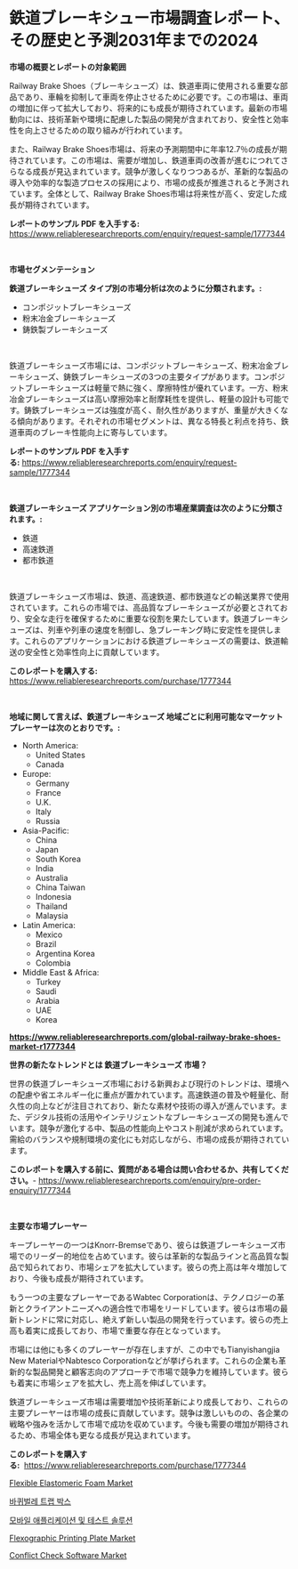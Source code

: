 <p><h1>鉄道ブレーキシュー市場調査レポート、その歴史と予測2031年までの2024</h1></p><p><strong>市場の概要とレポートの対象範囲</strong></p>
<p><p>Railway Brake Shoes（ブレーキシューズ）は、鉄道車両に使用される重要な部品であり、車輪を抑制して車両を停止させるために必要です。この市場は、車両の増加に伴って拡大しており、将来的にも成長が期待されています。最新の市場動向には、技術革新や環境に配慮した製品の開発が含まれており、安全性と効率性を向上させるための取り組みが行われています。</p><p>また、Railway Brake Shoes市場は、将来の予測期間中に年率12.7％の成長が期待されています。この市場は、需要が増加し、鉄道車両の改善が進むにつれてさらなる成長が見込まれています。競争が激しくなりつつあるが、革新的な製品の導入や効率的な製造プロセスの採用により、市場の成長が推進されると予測されています。全体として、Railway Brake Shoes市場は将来性が高く、安定した成長が期待されています。</p></p>
<p><strong>レポートのサンプル PDF を入手する:</strong> <a href="https://www.reliableresearchreports.com/enquiry/request-sample/1777344">https://www.reliableresearchreports.com/enquiry/request-sample/1777344</a></p>
<p>&nbsp;</p>
<p><strong>市場セグメンテーション</strong></p>
<p><strong>鉄道ブレーキシューズ タイプ別の市場分析は次のように分類されます。:</strong></p>
<p><ul><li>コンポジットブレーキシューズ</li><li>粉末冶金ブレーキシューズ</li><li>鋳鉄製ブレーキシューズ</li></ul></p>
<p>&nbsp;</p>
<p><p>鉄道ブレーキシューズ市場には、コンポジットブレーキシューズ、粉末冶金ブレーキシューズ、鋳鉄ブレーキシューズの3つの主要タイプがあります。コンポジットブレーキシューズは軽量で熱に強く、摩擦特性が優れています。一方、粉末冶金ブレーキシューズは高い摩擦効率と耐摩耗性を提供し、軽量の設計も可能です。鋳鉄ブレーキシューズは強度が高く、耐久性がありますが、重量が大きくなる傾向があります。それぞれの市場セグメントは、異なる特長と利点を持ち、鉄道車両のブレーキ性能向上に寄与しています。</p></p>
<p><strong>レポートのサンプル PDF を入手する:</strong>&nbsp;<a href="https://www.reliableresearchreports.com/enquiry/request-sample/1777344">https://www.reliableresearchreports.com/enquiry/request-sample/1777344</a></p>
<p>&nbsp;</p>
<p><strong> 鉄道ブレーキシューズ アプリケーション別の市場産業調査は次のように分類されます。:</strong></p>
<p><ul><li>鉄道</li><li>高速鉄道</li><li>都市鉄道</li></ul></p>
<p>&nbsp;</p>
<p><p>鉄道ブレーキシューズ市場は、鉄道、高速鉄道、都市鉄道などの輸送業界で使用されています。これらの市場では、高品質なブレーキシューズが必要とされており、安全な走行を確保するために重要な役割を果たしています。鉄道ブレーキシューズは、列車や列車の速度を制御し、急ブレーキング時に安定性を提供します。これらのアプリケーションにおける鉄道ブレーキシューズの需要は、鉄道輸送の安全性と効率性向上に貢献しています。</p></p>
<p><strong>このレポートを購入する:</strong>&nbsp; <a href="https://www.reliableresearchreports.com/purchase/1777344">https://www.reliableresearchreports.com/purchase/1777344</a></p>
<p>&nbsp;</p>
<p><strong>地域に関して言えば、鉄道ブレーキシューズ 地域ごとに利用可能なマーケットプレーヤーは次のとおりです。:</strong></p>
<p><ul>
    <li>
        North America:
        <ul>
            <li>United States</li>
            <li>Canada</li>
        </ul>
    </li>
    <li>
        Europe:
        <ul>
            <li>Germany</li>
            <li>France</li>
            <li>U.K.</li>
            <li>Italy</li>
            <li>Russia</li>
        </ul>
    </li>
    <li>
        Asia-Pacific:
        <ul>
            <li>China</li>
            <li>Japan</li>
            <li>South Korea</li>
            <li>India</li>
            <li>Australia</li>
            <li>China Taiwan</li>
            <li>Indonesia</li>
            <li>Thailand</li>
            <li>Malaysia</li>
        </ul>
    </li>
    <li>
        Latin America:
        <ul>
            <li>Mexico</li>
            <li>Brazil</li>
            <li>Argentina Korea</li>
            <li>Colombia</li>
        </ul>
    </li>
    <li>
        Middle East & Africa:
        <ul>
            <li>Turkey</li>
            <li>Saudi</li>
            <li>Arabia</li>
            <li>UAE</li>
            <li>Korea</li>
        </ul>
    </li>
    </ul></p>
<p><strong><a href="https://www.reliableresearchreports.com/global-railway-brake-shoes-market-r1777344">https://www.reliableresearchreports.com/global-railway-brake-shoes-market-r1777344</a></strong>&nbsp;</p>
<p><strong>世界の新たなトレンドとは 鉄道ブレーキシューズ 市場？</strong></p>
<p><p>世界の鉄道ブレーキシューズ市場における新興および現行のトレンドは、環境への配慮や省エネルギー化に重点が置かれています。高速鉄道の普及や軽量化、耐久性の向上などが注目されており、新たな素材や技術の導入が進んでいます。また、デジタル技術の活用やインテリジェントなブレーキシューズの開発も進んでいます。競争が激化する中、製品の性能向上やコスト削減が求められています。需給のバランスや規制環境の変化にも対応しながら、市場の成長が期待されています。</p></p>
<p><strong>このレポートを購入する前に、質問がある場合は問い合わせるか、共有してください。</strong>- <a href="https://www.reliableresearchreports.com/enquiry/pre-order-enquiry/1777344">https://www.reliableresearchreports.com/enquiry/pre-order-enquiry/1777344</a></p>
<p>&nbsp;</p>
<p><strong>主要な市場プレーヤー</strong></p>
<p><p>キープレーヤーの一つはKnorr-Bremseであり、彼らは鉄道ブレーキシューズ市場でのリーダー的地位を占めています。彼らは革新的な製品ラインと高品質な製品で知られており、市場シェアを拡大しています。彼らの売上高は年々増加しており、今後も成長が期待されています。</p><p>もう一つの主要なプレーヤーであるWabtec Corporationは、テクノロジーの革新とクライアントニーズへの適合性で市場をリードしています。彼らは市場の最新トレンドに常に対応し、絶えず新しい製品の開発を行っています。彼らの売上高も着実に成長しており、市場で重要な存在となっています。</p><p>市場には他にも多くのプレーヤーが存在しますが、この中でもTianyishangjia New MaterialやNabtesco Corporationなどが挙げられます。これらの企業も革新的な製品開発と顧客志向のアプローチで市場で競争力を維持しています。彼らも着実に市場シェアを拡大し、売上高を伸ばしています。</p><p>鉄道ブレーキシューズ市場は需要増加や技術革新により成長しており、これらの主要プレーヤーは市場の成長に貢献しています。競争は激しいものの、各企業の戦略や強みを活かして市場で成功を収めています。今後も需要の増加が期待されるため、市場全体も更なる成長が見込まれています。</p></p>
<p><strong>このレポートを購入する:</strong>&nbsp;&nbsp;<a href="https://www.reliableresearchreports.com/purchase/1777344">https://www.reliableresearchreports.com/purchase/1777344</a></p>
<p><p><a href="https://issuu.com/reportprime-2/docs/flexible-elastomeric-foam-market-size-2030.pptx">Flexible Elastomeric Foam Market</a></p><p><a href="https://github.com/JackieFauhey9089475/Market-Research-Report-List-1/blob/main/492404423572.md">바퀴벌레 트랩 박스</a></p><p><a href="https://github.com/Howaoole34545/Market-Research-Report-List-1/blob/main/664169723571.md">모바일 애플리케이션 및 테스트 솔루션</a></p><p><a href="https://issuu.com/reportprime-2/docs/flexographic-printing-plate-market-size-2030.pptx">Flexographic Printing Plate Market</a></p><p><a href="https://www.linkedin.com/pulse/conflict-check-software-market-goal-estimating-size-future-growth-0uzkf?trackingId=KGF1%2BwGlfInk43OHVd%2FcHQ%3D%3D">Conflict Check Software Market</a></p></p>